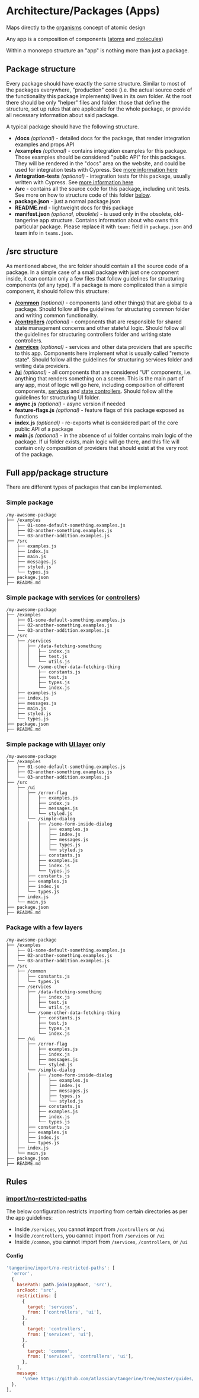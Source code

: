 # Architecture/Packages (Apps)

Maps directly to the [organisms](http://bradfrost.com/blog/post/atomic-web-design/#organisms)
concept of atomic design

Any app is a composition of components
([atoms](http://bradfrost.com/blog/post/atomic-web-design/#atoms) and
[molecules](http://bradfrost.com/blog/post/atomic-web-design/#molecules))

Within a monorepo structure an "app" is nothing more than just a package.

## Package structure

Every package should have exactly the same structure. Similar to most of the packages everywhere,
"production" code (i.e. the actual source code of the functionality this package implements) lives
in its own folder. At the root there should be only "helper" files and folder: those that define the
structure, set up rules that are applicable for the whole package, or provide all necessary
information about said package.

A typical package should have the following structure.

- **/docs** _(optional)_ - detailed docs for the package, that render integration examples and props
  API
- **/examples** _(optional)_ - contains integration examples for this package. Those examples should
  be considered "public API" for this packages. They will be rendered in the "docs" area on the
  website, and could be used for integration tests with Cypress. See
  [more information here](./public-and-integration-examples.md)
- **/integration-tests** _(optional)_ - integration tests for this package, usually written with
  Cypress. See [more information here](./cypress-integration-tests.md)
- **/src** - contains all the source code for this package, including unit tests. See more on how to
  structure code of this folder [below](#/src-structure).
- **package.json** - just a normal package.json
- **README.md** - lightweight docs for this package
- **manifest.json** _(optional, obsolete)_ - is used only in the obsolete, old-tangerine app structure. Contains information about who owns this particular package.
  Please replace it with `team:` field in `package.json` and team info in `teams.json`.

## /src structure

As mentioned above, the src folder should contain all the source code of a package. In a simple case
of a small package with just one component inside, it can contain only a few files that follow
guidelines for structuring components (of any type). If a package is more complicated than a simple
component, it should follow this structure:

- **[/common](./common-layer.md)** _(optional)_ - components (and other things) that are global to a
  package. Should follow all the guidelines for structuring common folder and writing common
  functionality.
- **[/controllers](./controllers-layer.md)** _(optional)_ - components that are responsible for
  shared state management concerns and other stateful logic. Should follow all the guidelines for
  structuring controllers folder and writing state controllers.
- **[/services](./services-layer.md)** _(optional)_ - services and other data providers that are
  specific to this app. Components here implement what is usually called "remote state". Should
  follow all the guidelines for structuring services folder and writing data providers.
- **[/ui](./ui-layer.md)** _(optional)_ - all components that are considered “UI” components, i.e.
  anything that renders something on a screen. This is the main part of any app, most of logic will
  go here, including composition of different components, [services](./services-layer.md) and
  [state controllers](./controllers-layer.md). Should follow all the guidelines for structuring UI
  folder.
- **async.js** _(optional)_ - async version if needed
- **feature-flags.js** _(optional)_ - feature flags of this package exposed as functions
- **index.js** _(optional)_ - re-exports what is considered part of the core public API of a package
- **main.js** _(optional)_ - in the absence of ui folder contains main logic of the package. If ui
  folder exists, main logic will go there, and this file will contain only composition of providers
  that should exist at the very root of the package.

## Full app/package structure

There are different types of packages that can be implemented.

### Simple package

```
/my-awesome-package
├── /examples
│   ├── 01-some-default-something.examples.js
│   ├── 02-another-something.examples.js
│   └── 03-another-addition.examples.js
├── /src
│   ├── examples.js
│   ├── index.js
│   ├── main.js
│   ├── messages.js
│   ├── styled.js
│   └── types.js
├── package.json
├── README.md
```

### Simple package with [services](../components-and-hooks-patterns/services.md) (or [controllers](../components-and-hooks-patterns/controllers.md))

```
/my-awesome-package
├── /examples
│   ├── 01-some-default-something.examples.js
│   ├── 02-another-something.examples.js
│   └── 03-another-addition.examples.js
├── /src
│   ├── /services
│   │   ├── /data-fetching-something
│   │   │   ├── index.js
│   │   │   ├── test.js
│   │   │   └── utils.js
│   │   └── /some-other-data-fetching-thing
│   │       ├── constants.js
│   │       ├── test.js
│   │       ├── types.js
│   │       └── index.js
│   ├── examples.js
│   ├── index.js
│   ├── messages.js
│   ├── main.js
│   ├── styled.js
│   └── types.js
├── package.json
├── README.md
```

### Simple package with [UI layer](../components-and-hooks-patterns/ui.md) only

```
/my-awesome-package
├── /examples
│   ├── 01-some-default-something.examples.js
│   ├── 02-another-something.examples.js
│   └── 03-another-addition.examples.js
├── /src
│   ├── /ui
│   │   ├── /error-flag
│   │   │   ├── examples.js
│   │   │   ├── index.js
│   │   │   ├── messages.js
│   │   │   └── styled.js
│   │   └── /simple-dialog
│   │   │   ├── /some-form-inside-dialog
│   │   │   │   ├── examples.js
│   │   │   │   ├── index.js
│   │   │   │   ├── messages.js
│   │   │   │   ├── types.js
│   │   │   │   └── styled.js
│   │   │   ├── constants.js
│   │   │   ├── examples.js
│   │   │   ├── index.js
│   │   │   └── types.js
│   │   ├── constants.js
│   │   ├── examples.js
│   │   ├── index.js
│   │   └── types.js
│   ├── index.js
│   └── main.js
├── package.json
├── README.md
```

### Package with a few layers

```
/my-awesome-package
├── /examples
│   ├── 01-some-default-something.examples.js
│   ├── 02-another-something.examples.js
│   └── 03-another-addition.examples.js
├── /src
│   ├── /common
│   │   ├── constants.js
│   │   └── types.js
│   ├── /services
│   │   ├── /data-fetching-something
│   │   │   ├── index.js
│   │   │   ├── test.js
│   │   │   └── utils.js
│   │   └── /some-other-data-fetching-thing
│   │       ├── constants.js
│   │       ├── test.js
│   │       ├── types.js
│   │       └── index.js
│   ├── /ui
│   │   ├── /error-flag
│   │   │   ├── examples.js
│   │   │   ├── index.js
│   │   │   ├── messages.js
│   │   │   └── styled.js
│   │   └── /simple-dialog
│   │   │   ├── /some-form-inside-dialog
│   │   │   │   ├── examples.js
│   │   │   │   ├── index.js
│   │   │   │   ├── messages.js
│   │   │   │   ├── types.js
│   │   │   │   └── styled.js
│   │   │   ├── constants.js
│   │   │   ├── examples.js
│   │   │   ├── index.js
│   │   │   └── types.js
│   │   ├── constants.js
│   │   ├── examples.js
│   │   ├── index.js
│   │   └── types.js
│   ├── index.js
│   └── main.js
├── package.json
├── README.md
```

## Rules

### [import/no-restricted-paths](/packages/eslint-plugin-tangerine/rules/import/no-restricted-paths)

The below configuration restricts importing from certain directories as per the app guidelines:

- Inside `/services`, you cannot import from `/controllers` or `/ui`
- Inside `/controllers`, you cannot import from `/services` or `/ui`
- Inside `/common`, you cannot import from `/services`, `/controllers`, or `/ui`

#### Config

```js
'tangerine/import/no-restricted-paths': [
  'error',
  {
    basePath: path.join(appRoot, 'src'),
    srcRoot: 'src',
    restrictions: [
      {
        target: 'services',
        from: ['controllers', 'ui'],
      },
      {
        target: 'controllers',
        from: ['services', 'ui'],
      },
      {
        target: 'common',
        from: ['services', 'controllers', 'ui'],
      },
    ],
    message:
      '\nSee https://github.com/atlassian/tangerine/tree/master/guides/code/app/apps/structure for more details.',
  },
],
```
